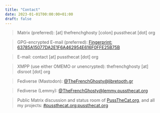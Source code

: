 ```yaml
---
title: "Contact"
date: 2023-01-01T00:00:00+01:00
draft: false
---
```


> Matrix (preferred): [at] thefrenchghosty [colon] pussthecat [dot] org

> GPG-encrypted E-mail (preferred): [Fingerprint: 63785A15077DA2E1F6A462954E616F0FFE25B75B](https://keys.openpgp.org/vks/v1/by-fingerprint/63785A15077DA2E1F6A462954E616F0FFE25B75B)

> E-mail: contact [at] pussthecat [dot] org

> XMPP (use either OMEMO or unencrypted): thefrenchghosty [at] disroot [dot] org

> Fediverse (Mastodon): [@TheFrenchGhosty@libretooth.gr](https://libretooth.gr/@TheFrenchGhosty)

> Fediverse (Lemmy): [@TheFrenchGhosty@lemmy.pussthecat.org](https://lemmy.pussthecat.org/u/TheFrenchGhosty)

> Public Matrix discussion and status room of [PussTheCat.org](https://pussthecat.org), and all my projects: [#pussthecat.org:pussthecat.org](https://matrix.to/#/#pussthecat.org:pussthecat.org)